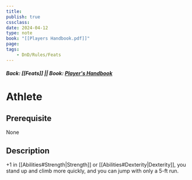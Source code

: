 ```yaml
---
title:
publish: true
cssclass:
date: 2024-04-12
type: note
book: "[[Players Handbook.pdf]]"
page: 
tags:
    - DnD/Rules/Feats
---
```


##### Back: [[Feats]] || Book: [Player's Handbook](https://drive.google.com/drive/folders/1O5bhpYizcIT5xxAoLOuzCRht_PVS7VSG?usp=sharing)

# Athlete


## Prerequisite 
None

## Description
+1 in [[Abilities#Strength|Strength]] or [[Abilities#Dexterity|Dexterity]], you stand up and climb more quickly, and you can jump with only a 5-ft run.